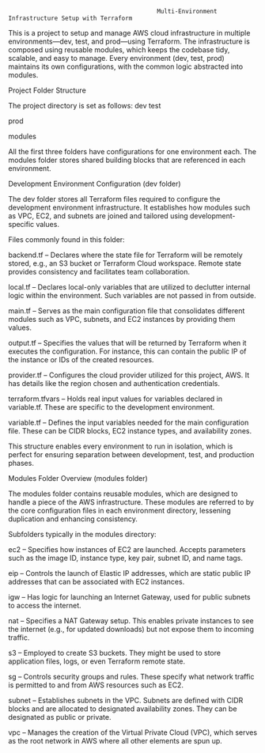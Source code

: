                                               Multi-Environment Infrastructure Setup with Terraform

This is a project to setup and manage AWS cloud infrastructure in multiple environments—dev, test, and prod—using Terraform. The infrastructure is composed using reusable modules, which keeps the codebase tidy, scalable, and easy to manage. Every environment (dev, test, prod) maintains its own configurations, with the common logic abstracted into modules.

Project Folder Structure

The project directory is set as follows:
dev
test

prod

modules

All the first three folders have configurations for one environment each. The modules folder stores shared building blocks that are referenced in each environment.

Development Environment Configuration (dev folder)

The dev folder stores all Terraform files required to configure the development environment infrastructure. It establishes how modules such as VPC, EC2, and subnets are joined and tailored using development-specific values.

Files commonly found in this folder:

backend.tf – Declares where the state file for Terraform will be remotely stored, e.g., an S3 bucket or Terraform Cloud workspace. Remote state provides consistency and facilitates team collaboration.

local.tf – Declares local-only variables that are utilized to declutter internal logic within the environment. Such variables are not passed in from outside.

main.tf – Serves as the main configuration file that consolidates different modules such as VPC, subnets, and EC2 instances by providing them values.

output.tf – Specifies the values that will be returned by Terraform when it executes the configuration. For instance, this can contain the public IP of the instance or IDs of the created resources.

provider.tf – Configures the cloud provider utilized for this project, AWS. It has details like the region chosen and authentication credentials.

terraform.tfvars – Holds real input values for variables declared in variable.tf. These are specific to the development environment.

variable.tf – Defines the input variables needed for the main configuration file. These can be CIDR blocks, EC2 instance types, and availability zones.

This structure enables every environment to run in isolation, which is perfect for ensuring separation between development, test, and production phases.

Modules Folder Overview (modules folder)

The modules folder contains reusable modules, which are designed to handle a piece of the AWS infrastructure. These modules are referred to by the core configuration files in each environment directory, lessening duplication and enhancing consistency.

Subfolders typically in the modules directory:

ec2 – Specifies how instances of EC2 are launched. Accepts parameters such as the image ID, instance type, key pair, subnet ID, and name tags.

eip – Controls the launch of Elastic IP addresses, which are static public IP addresses that can be associated with EC2 instances.

igw – Has logic for launching an Internet Gateway, used for public subnets to access the internet.

nat – Specifies a NAT Gateway setup. This enables private instances to see the internet (e.g., for updated downloads) but not expose them to incoming traffic.

s3 – Employed to create S3 buckets. They might be used to store application files, logs, or even Terraform remote state.

sg – Controls security groups and rules. These specify what network traffic is permitted to and from AWS resources such as EC2.

subnet – Establishes subnets in the VPC. Subnets are defined with CIDR blocks and are allocated to designated availability zones. They can be designated as public or private.

vpc – Manages the creation of the Virtual Private Cloud (VPC), which serves as the root network in AWS where all other elements are spun up.

